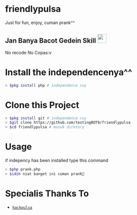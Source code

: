 # friendlypulsa
Just for fun, enjoy, cuman prank^^

## Jan Banya Bacot Gedein Skill <img src="https://github.com/TheDudeThatCode/TheDudeThatCode/blob/master/Assets/Mario_Hello_Big.gif" width="29px">
No recode No Copas:v

# Install the independencenya^^
```bash
> $pkg install php # independence cuy
```

# Clone this Project
```bash
> $pkg install git # independence cuy
> $git clone https://github.com/testingBOT9/friendlypulsa
> $cd friendlypulsa # masuk diretory
```
# Usage
if indepency has been installed type this command
```bash
> $php prank.php
> $idih niat banget ini cuman prank🚮
```

# Specialis Thanks To
* [`hackpulsa`](https://github.com/ICT154/hackpulsa)

